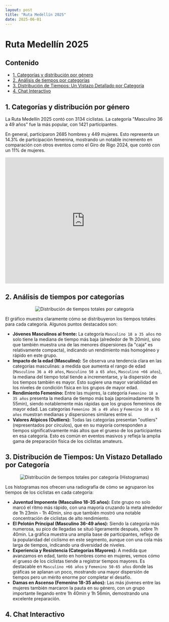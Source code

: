 ```yaml
---
layout: post
title: "Ruta Medellín 2025"
date: 2025-06-01
---
```


# Ruta Medellín 2025

## Contenido

- [1. Categorías y distribución por género](#1-categorias-y-distribucion-por-genero)
- [2. Análisis de tiempos por categorías](#2-analisis-de-tiempos-por-categorias)
- [3. Distribución de Tiempos: Un Vistazo Detallado por Categoría](#3-distribucion-de-tiempos-un-vistazo-detallado-por-categoria)
- [4. Chat Interactivo](#4-chat-interactivo)

## 1. Categorías y distribución por género

La Ruta Medellín 2025 contó con 3134 ciclistas. La categoría "Masculino 36 a 49 años" fue la más popular, con 1421 participantes.

En general, participaron 2685 hombres y 449 mujeres. Esto representa un 14.3% de participación femenina, mostrando un notable incremento en comparación con otros eventos como el Giro de Rigo 2024, que contó con un 11% de mujeres.

<iframe title="Categorías" aria-label="Pie Chart" id="datawrapper-chart-1UHB6" src="https://datawrapper.dwcdn.net/1UHB6/1/" scrolling="no" frameborder="0" style="width: 0; min-width: 100% !important; border: none;" height="400" data-external="1"></iframe><script type="text/javascript">!function(){"use strict";window.addEventListener("message",(function(a){if(void 0!==a.data["datawrapper-height"]){var e=document.querySelectorAll("iframe");for(var t in a.data["datawrapper-height"])for(var r,i=0;r=e[i];i++)if(r.contentWindow===a.source){var d=a.data["datawrapper-height"][t]+"px";r.style.height=d}}}))}();
</script>

## 2. Análisis de tiempos por categorías

<div style="text-align: center;">
  <img src="/play_with_data/data/ruta_medellin_2025/images/total_time_by_category_boxplot.png" alt="Distribución de tiempos totales por categoría" />
</div>

El gráfico muestra claramente cómo se distribuyeron los tiempos totales para cada categoría. Algunos puntos destacados son:

*   **Jóvenes Masculinos al frente:** La categoría `Masculino 18 a 35 años` no solo tiene la mediana de tiempo más baja (alrededor de 1h 20min), sino que también muestra una de las menores dispersiones (la "caja" es relativamente compacta), indicando un rendimiento más homogéneo y rápido en este grupo.
*   **Impacto de la edad (Masculino):** Se observa una tendencia clara en las categorías masculinas: a medida que aumenta el rango de edad (`Masculino 36 a 49 años`, `Masculino 50 a 65 años`, `Masculino +66 años`), la mediana del tiempo total tiende a incrementarse, y la dispersión de los tiempos también es mayor. Esto sugiere una mayor variabilidad en los niveles de condición física en los grupos de mayor edad.
*   **Rendimiento Femenino:** Entre las mujeres, la categoría `Femenino 18 a 35 años` presenta la mediana de tiempo más baja (aproximadamente 1h 55min), siendo notablemente más rápidas que los grupos femeninos de mayor edad. Las categorías `Femenino 36 a 49 años` y `Femenino 50 a 65 años` muestran medianas y dispersiones similares entre sí.
*   **Valores Atípicos (Outliers):** Todas las categorías presentan "outliers" (representados por círculos), que en su mayoría corresponden a tiempos significativamente más altos que el grueso de los participantes en esa categoría. Esto es común en eventos masivos y refleja la amplia gama de preparación física de los ciclistas amateurs.

## 3. Distribución de Tiempos: Un Vistazo Detallado por Categoría

<div style="text-align: center;">
  <img src="/play_with_data/data/ruta_medellin_2025/images/histograms_total_time_by_category.png" alt="Distribución de tiempos totales por categoría (Histogramas)" />
</div>

Los histogramas nos ofrecen una radiografía de cómo se agruparon los tiempos de los ciclistas en cada categoría:

*   **Juventud Imponente (Masculino 18-35 años):** Este grupo no solo marcó el ritmo más rápido, con una mayoría cruzando la meta alrededor de 1h 23min - 1h 40min, sino que también mostró una notable concentración de ciclistas de alto rendimiento.
*   **El Pelotón Principal (Masculino 36-49 años):** Siendo la categoría más numerosa, su pico de llegadas se situó ligeramente después, sobre 1h 40min. La gráfica muestra una amplia base de participantes, reflejo de la popularidad del ciclismo en este segmento, aunque con una cola más larga de tiempos, indicando una diversidad de niveles.
*   **Experiencia y Resistencia (Categorías Mayores):** A medida que avanzamos en edad, tanto en hombres como en mujeres, vemos cómo el grueso de los ciclistas tiende a registrar tiempos mayores. Es destacable en `Masculino +66 años` y `Femenino 50-65 años` donde las gráficas se aplanan un poco, mostrando una mayor dispersión de tiempos pero un mérito enorme por completar el desafío.
*   **Damas en Ascenso (Femenino 18-35 años):** Las más jóvenes entre las mujeres también marcaron la pauta en su género, con un grupo importante llegando entre 1h 40min y 1h 56min, demostrando una excelente preparación.

## 4. Chat Interactivo

<link href="https://cdn.jsdelivr.net/npm/@n8n/chat/dist/style.css" rel="stylesheet" />
<script type="module">
	import { createChat } from 'https://cdn.jsdelivr.net/npm/@n8n/chat/dist/chat.bundle.es.js';

	createChat({
		webhookUrl: 'https://play-with-data.herokuapp.com/webhook/e95f5408-0cfc-4157-a0d4-c3b473adea9d/chat'
	});
</script>